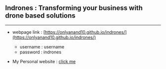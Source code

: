 ## <b>Indrones</b> : Transforming your business with drone based solutions

<hr/>

- webpage link : [https://onlyanand10.github.io/indrones/](https://onlyanand10.github.io/indrones/)

  - username : username
  - password : indrones

- My Personal website : [click me](https://onlyanand10.github.io/portfolio/)
